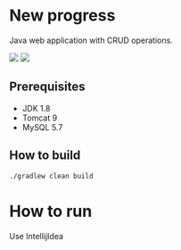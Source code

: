 # New progress
Java web application with CRUD operations.

![](https://imgur.com/7nJrfHN.gif)
![](https://imgur.com/okabf03.gif)
## Prerequisites
* JDK 1.8
* Tomcat 9
* MySQL 5.7

## How to build
    ./gradlew clean build
    
# How to run
Use IntellijIdea





    
    
      
